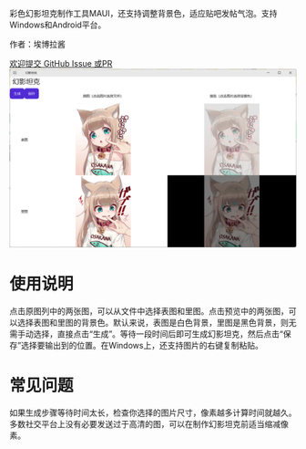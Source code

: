 彩色幻影坦克制作工具MAUI，还支持调整背景色，适应贴吧发帖气泡。支持Windows和Android平台。

作者：埃博拉酱

<u>[欢迎提交 GitHub Issue 或PR](https://github.com/Ebola-Chan-bot/MirageTank)</u>
![](预览.png)
# 使用说明
点击原图列中的两张图，可以从文件中选择表图和里图。点击预览中的两张图，可以选择表图和里图的背景色。默认来说，表图是白色背景，里图是黑色背景，则无需手动选择，直接点击“生成”。等待一段时间后即可生成幻影坦克，然后点击“保存”选择要输出到的位置。在Windows上，还支持图片的右键复制粘贴。
# 常见问题
如果生成步骤等待时间太长，检查你选择的图片尺寸，像素越多计算时间就越久。多数社交平台上没有必要发送过于高清的图，可以在制作幻影坦克前适当缩减像素。